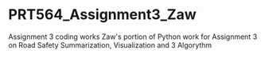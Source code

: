# PRT564_Assignment3_Zaw
Assignment 3 coding works
Zaw's portion of Python work for Assignment 3 on Road Safety
Summarization, Visualization and 3 Algorythm
